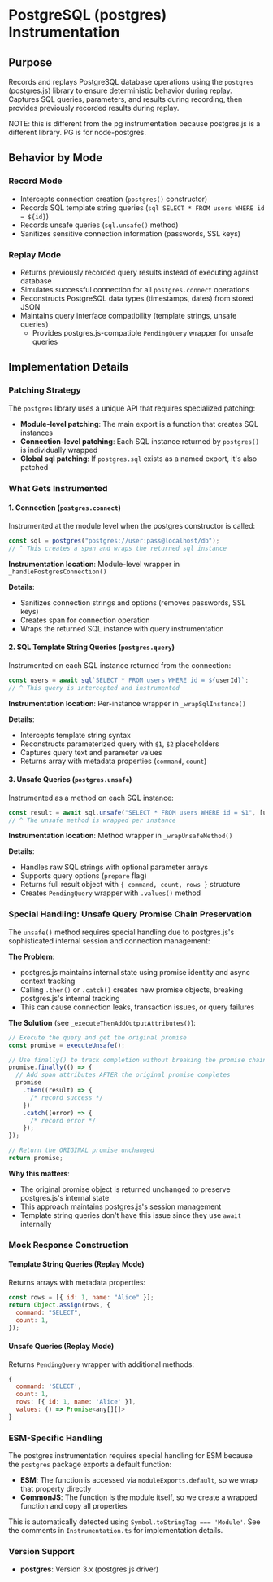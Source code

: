 # PostgreSQL (postgres) Instrumentation

## Purpose

Records and replays PostgreSQL database operations using the `postgres` (postgres.js) library to ensure deterministic behavior during replay. Captures SQL queries, parameters, and results during recording, then provides previously recorded results during replay.

NOTE: this is different from the pg instrumentation because postgres.js is a different library. PG is for node-postgres.

## Behavior by Mode

### Record Mode

- Intercepts connection creation (`postgres()` constructor)
- Records SQL template string queries (`sql SELECT * FROM users WHERE id = ${id}`)
- Records unsafe queries (`sql.unsafe()` method)
- Sanitizes sensitive connection information (passwords, SSL keys)

### Replay Mode

- Returns previously recorded query results instead of executing against database
- Simulates successful connection for all `postgres.connect` operations
- Reconstructs PostgreSQL data types (timestamps, dates) from stored JSON
- Maintains query interface compatibility (template strings, unsafe queries)
  - Provides postgres.js-compatible `PendingQuery` wrapper for unsafe queries

## Implementation Details

### Patching Strategy

The `postgres` library uses a unique API that requires specialized patching:

- **Module-level patching**: The main export is a function that creates SQL instances
- **Connection-level patching**: Each SQL instance returned by `postgres()` is individually wrapped
- **Global sql patching**: If `postgres.sql` exists as a named export, it's also patched

### What Gets Instrumented

#### 1. Connection (`postgres.connect`)

Instrumented at the module level when the postgres constructor is called:

```javascript
const sql = postgres("postgres://user:pass@localhost/db");
// ^ This creates a span and wraps the returned sql instance
```

**Instrumentation location**: Module-level wrapper in `_handlePostgresConnection()`

**Details**:

- Sanitizes connection strings and options (removes passwords, SSL keys)
- Creates span for connection operation
- Wraps the returned SQL instance with query instrumentation

#### 2. SQL Template String Queries (`postgres.query`)

Instrumented on each SQL instance returned from the connection:

```javascript
const users = await sql`SELECT * FROM users WHERE id = ${userId}`;
// ^ This query is intercepted and instrumented
```

**Instrumentation location**: Per-instance wrapper in `_wrapSqlInstance()`

**Details**:

- Intercepts template string syntax
- Reconstructs parameterized query with `$1`, `$2` placeholders
- Captures query text and parameter values
- Returns array with metadata properties (`command`, `count`)

#### 3. Unsafe Queries (`postgres.unsafe`)

Instrumented as a method on each SQL instance:

```javascript
const result = await sql.unsafe("SELECT * FROM users WHERE id = $1", [userId]);
// ^ The unsafe method is wrapped per instance
```

**Instrumentation location**: Method wrapper in `_wrapUnsafeMethod()`

**Details**:

- Handles raw SQL strings with optional parameter arrays
- Supports query options (`prepare` flag)
- Returns full result object with `{ command, count, rows }` structure
- Creates `PendingQuery` wrapper with `.values()` method

### Special Handling: Unsafe Query Promise Chain Preservation

The `unsafe()` method requires special handling due to postgres.js's sophisticated internal session and connection management:

**The Problem**:

- postgres.js maintains internal state using promise identity and async context tracking
- Calling `.then()` or `.catch()` creates new promise objects, breaking postgres.js's internal tracking
- This can cause connection leaks, transaction issues, or query failures

**The Solution** (see `_executeThenAddOutputAttributes()`):

```javascript
// Execute the query and get the original promise
const promise = executeUnsafe();

// Use finally() to track completion without breaking the promise chain
promise.finally(() => {
  // Add span attributes AFTER the original promise completes
  promise
    .then((result) => {
      /* record success */
    })
    .catch((error) => {
      /* record error */
    });
});

// Return the ORIGINAL promise unchanged
return promise;
```

**Why this matters**:

- The original promise object is returned unchanged to preserve postgres.js's internal state
- This approach maintains postgres.js's session management
- Template string queries don't have this issue since they use `await` internally

### Mock Response Construction

#### Template String Queries (Replay Mode)

Returns arrays with metadata properties:

```javascript
const rows = [{ id: 1, name: "Alice" }];
return Object.assign(rows, {
  command: "SELECT",
  count: 1,
});
```

#### Unsafe Queries (Replay Mode)

Returns `PendingQuery` wrapper with additional methods:

```javascript
{
  command: 'SELECT',
  count: 1,
  rows: [{ id: 1, name: 'Alice' }],
  values: () => Promise<any[][]>
}
```

### ESM-Specific Handling

The postgres instrumentation requires special handling for ESM because the `postgres` package exports a default function:

- **ESM**: The function is accessed via `moduleExports.default`, so we wrap that property directly
- **CommonJS**: The function is the module itself, so we create a wrapped function and copy all properties

This is automatically detected using `Symbol.toStringTag === 'Module'`. See the comments in `Instrumentation.ts` for implementation details.

### Version Support

- **postgres**: Version 3.x (postgres.js driver)

